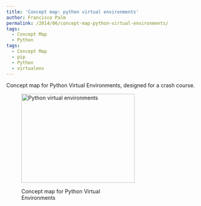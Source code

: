 ```yaml
---
title: 'Concept map: python virtual environments'
author: Francisco Palm
permalink: /2014/06/concept-map-python-virtual-environments/
tags:
  - Concept Map
  - Python
tags:
  - Concept Map
  - pip
  - Python
  - virtualenv
---
```

Concept map for Python Virtual Environments, designed for a crash course.<figure id="attachment_7744" style="width: 300px;" class="wp-caption alignnone">

[<img class="size-medium wp-image-7744" alt="Python virtual environments" src="http://teaching.software-carpentry.org/wp-content/uploads/2014/06/virtualenv_concept_map-300x235.png" width="300" height="235" />][1]<figcaption class="wp-caption-text">Concept map for Python Virtual Environments</figcaption></figure>

 [1]: http://teaching.software-carpentry.org/wp-content/uploads/2014/06/virtualenv_concept_map.png

